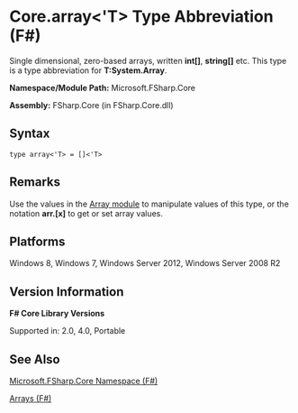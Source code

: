 # Core.array<'T> Type Abbreviation (F#)

Single dimensional, zero-based arrays, written **int[]**, **string[]** etc. This type is a type abbreviation for **T:System.Array**.

**Namespace/Module Path:** Microsoft.FSharp.Core

**Assembly:** FSharp.Core (in FSharp.Core.dll)


## Syntax

```
type array<'T> = []<'T>
```

## Remarks
Use the values in the [Array module](http://msdn.microsoft.com/en-us/library/0cda8040-9396-40dd-8dcd-cf48542165a1) to manipulate values of this type, or the notation **arr.[x]** to get or set array values.


## Platforms
Windows 8, Windows 7, Windows Server 2012, Windows Server 2008 R2


## Version Information
**F# Core Library Versions**

Supported in: 2.0, 4.0, Portable




## See Also
[Microsoft.FSharp.Core Namespace &#40;F&#35;&#41;](Microsoft.FSharp.Core+Namespace+%28FSharp%29.md)

[Arrays &#40;F&#35;&#41;](Arrays+%28FSharp%29.md)

